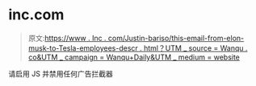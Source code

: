 # inc.com

> 原文:[https://www . Inc . com/Justin-bariso/this-email-from-elon-musk-to-Tesla-employees-descr . html？UTM _ source = Wanqu . co&UTM _ campaign = Wanqu+Daily&UTM _ medium = website](https://www.inc.com/justin-bariso/this-email-from-elon-musk-to-tesla-employees-descr.html?utm_source=wanqu.co&utm_campaign=Wanqu+Daily&utm_medium=website)

请启用 JS 并禁用任何广告拦截器